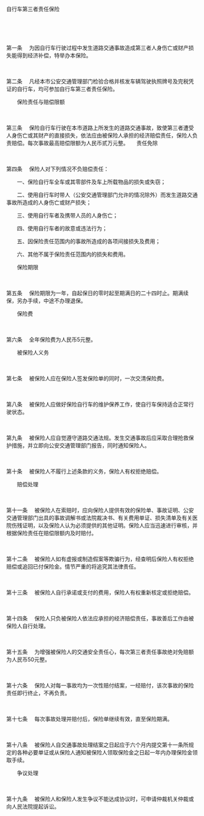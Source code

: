 



自行车第三者责任保险



 

　　

　　

第一条
　为因自行车行驶过程中发生道路交通事故造成第三者人身伤亡或财产损失能得到经济补偿，特举办本保险。

　　

第二条
　凡经本市公安交通管理部门检验合格并核发车辆驾驶执照牌号及完税凭证的自行车，均可参加自行车第三者责任保险。　　

　　保险责任与赔偿限额

　　

第三条
　保险自行车行驶在本市道路上所发生的道路交通事故，致使第三者遭受人身伤亡或其财产的直接损失，依法应由被保险人承担的经济赔偿责任，保险人负责赔偿。每次事故最高赔偿限额为人民币贰万元整。　　责任免除

　　

第四条
　保险人对下列情况不负赔偿责任：　　

　　一、保险自行车全车或其零部件及车上所载物品的损失或失窃；　　

　　二、使用自行车时带人（公安交通管理部门允许的情况除外）而发生道路交通事故所造成的人身伤亡或财产损失；　　

　　三、使用自行车者及携带人员的人身伤亡；　　

　　四、使用自行车者的故意或违法行为；　　

　　五、因保险责任范围内的事故所造成的各项间接损失及费用；　　

　　六、其他不属于保险责任范围内的损失和费用。　　

　　保险期限

　　

第五条
　保险期限为一年，自起保日的零时起至期满日的二十四时止。期满续保，另办手续，中途不办理退保。　　

　　保险费

　　

第六条
　全年保险费为人民币5元整。　　

　　被保险人义务

　　

第七条
　被保险人应在保险人签发保险单的同时，一次交清保险费。

　　

第八条
　被保险人应做好保险自行车的维护保养工作，使自行车保持适合正常行驶状态。

　　

第九条
　被保险人应自觉遵守道路交通法规。发生交通事故后应采取合理抢救保护措施，并立即向公安交通管理部门报告，同时通知保险人。

　　

第十条
　被保险人不履行上述条款的义务，保险人有权拒绝赔偿。　　

　　赔偿处理

　　

第十一条
　被保险人在索赔时，应向保险人提供有效的保险单、事故证明、公安交通管理部门出具的事故调解书或法院裁决书、有关费用单证、损失清单及有关医院伤残证明，以及保险人认为必须提供的其他证明。保险人应当迅速进行审核，并根据保险责任在赔偿限额内及时赔付。

　　

第十二条
　被保险人如有虚报或制造假案等欺骗行为，经查明后保险人有权拒绝赔偿或追回已付保险金。情节严重的将追究其法律责任。

　　

第十三条
　被保险人自行承诺或支付的费用，保险人有权重新核定或拒绝赔偿。

　　

第十四条
　保险人只负被保险人依法应承担的经济赔偿责任，事故善后工作由被保险人自行处理。

　　

第十五条
　为增强被保险人的交通安全责任心，每次第三者责任事故绝对免赔额为人民币50元整。

　　

第十六条
　保险人对每一事故均为一次性赔付结案，一经赔付，该次事故的保险责任即行终止，不再负责。

　　

第十七条
　每次事故处理并赔付后，保险单继续有效，直至保险期满。

　　

第十八条
　被保险人自交通事故处理结案之日起应于六个月内提交第十一条所规定的各种必要单证或从保险人通知被保险人领取保险金之日起一年内办理保险金领取手续。　　

　　争议处理

　　

第十九条
　被保险人和保险人发生争议不能达成协议时，可申请仲裁机关仲裁或向人民法院提起诉讼。